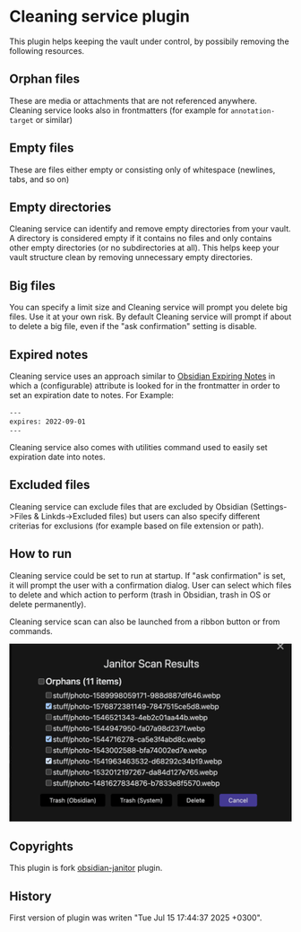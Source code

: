 # Cleaning service plugin

This plugin helps keeping the vault under control, by possibily removing the following resources.

## Orphan files

These are media or attachments that are not referenced anywhere. Cleaning service looks also in frontmatters (for example for `annotation-target` or similar)

## Empty files

These are files either empty or consisting only of whitespace (newlines, tabs, and so on)

## Empty directories

Cleaning service can identify and remove empty directories from your vault. A directory is considered empty if it contains no files and only contains other empty directories (or no subdirectories at all). This helps keep your vault structure clean by removing unnecessary empty directories.

## Big files

You can specify a limit size and Cleaning service will prompt you delete big files. Use it at your own risk. By default Cleaning service will prompt if about to delete a big file, even if the "ask confirmation" setting is disable.

## Expired notes

Cleaning service uses an approach similar to [Obsidian Expiring Notes](https://github.com/joerncodes/obsidian-expiring-notes) in which a (configurable) attribute is looked for in the frontmatter in order to set an expiration date to notes. For Example:

```
---
expires: 2022-09-01
---
```

Cleaning service also comes with utilities command used to easily set expiration date into notes.

## Excluded files

Cleaning service can exclude files that are excluded by Obsidian (Settings->Files & Linkds->Excluded files) but users can also specify different criterias for exclusions (for example based on file extension or path).

## How to run

Cleaning service could be set to run at startup. If "ask confirmation" is set, it will prompt the user with a confirmation dialog. User can select which files to delete and which action to perform (trash in Obsidian, trash in OS or delete permanently).

Cleaning service scan can also be launched from a ribbon button or from commands.

![Scan Result Dialog](media/dialog.png)

## Copyrights

This plugin is fork [obsidian-janitor](https://github.com/canna71/obsidian-janitor) plugin.

## History

First version of plugin was writen "Tue Jul 15 17:44:37 2025 +0300".
